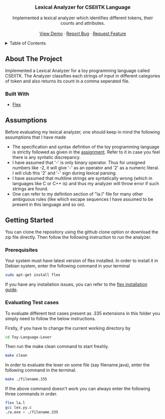 <div id="top"></div>

<br />
<div align="center">

<h3 align="center">Lexical Analyzer for CSEIITK Language</h3>

  <p align="center">
    Implemented a lexical analyzer which identifies different tokens, their counts and attributes.
    <br />
    <br />
    <a href="https://github.com/Deepak-Sangle/CS335A-Compilers">View Demo</a>
    ·
    <a href="https://github.com/Deepak-Sangle/CS335A-Compilers/issues">Report Bug</a>
    ·
    <a href="https://github.com/Deepak-Sangle/CS335A-Compilers/issues">Request Feature</a>
  </p>
</div>


<!-- TABLE OF CONTENTS -->
<details>
  <summary>Table of Contents</summary>
  <ol>
    <li>
      <a href="#about-the-project">About The Project</a>
      <ul>
        <li><a href="#built-with">Built With</a></li>
      </ul>
    </li>
    <li>
      <a href="#assumptions">Assumptions</a>
    </li>
    <li>
      <a href="#getting-started">Getting Started</a>
      <ul>
        <li><a href="#prerequisites">Prerequisites</a></li>
        <li><a href="#evaluating-test-cases">Evaluating Test cases</a></li>
      </ul>
    </li>
      </ol>
</details>


<!-- ABOUT THE PROJECT -->
## About The Project

Implemented a Lexical Analyzer for a toy programming language called CSEIITK. The Analyzer classifies each strings of input in different categories of token and also returns its count in a comma seperated file. 

### Built With

* [Flex](https://github.com/westes/flex)

## Assumptions

Before evaluating my lexical analyzer, one should keep in mind the following assumptions that I have made

- The specification and syntax defintion of the toy programming language is strictly followed as given in the [assignment](https://github.com/Deepak-Sangle/CS335A-Compilers/blob/b248997c3b7ad322ddc432fce896b86ec399846e/assignment1.pdf). Refer to it in case you feel there is any syntatic discrepancy.
- I have assumed that '-' is only binary operator. Thus for unsigned numbers like -2, it will give '-' as an operator and '2' as a numeric literal. I will club this '2' and '-' sign during lexical parsing.
- I have assumed that multiline strings are syntatically wrong (which in languages like C or C++ is) and thus my analyzer will throw error if such strings are found.
- One can refer to my defintion section of "la.l" file for many other ambiguous rules (like which excape sequences I have assumed to be present in this language and so on).

<!-- GETTING STARTED -->
## Getting Started

You can clone the repository using the github clone option or download the zip file directly. Then follow the following instruction to run the analyzer.

### Prerequisites

Your system must have latest version of flex installed. In order to install it in Debian system, enter the following command in your terminal
  ```sh
  sudo apt-get install flex 
  ```

If you have any installation issues, you can refer to the [flex installation guide](https://github.com/westes/flex/blob/master/INSTALL.md).

### Evaluating Test cases

To evaluate different test cases present as .335 extensions in this folder you simply need to follow the below instructions.

Firstly, if you have to change the current working directory by 
  ```sh
  cd Toy-Language-Lexer
  ```

 Then run the make clean command to start freshly.
  ```sh
  make clean
  ```

In order to evaluate the lexer on some file (say filename.java), enter the following command in the terminal.

  ```sh
  make ./filename.335
  ```

If the above command doesn't work you can always enter the following three commands in order.

  ```sh
  flex la.l
  gcc lex.yy.c
  ./a.exe < ./filename.335
  ```